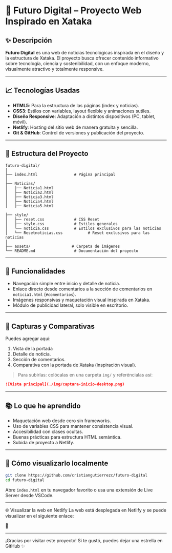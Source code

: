 # 📰 Futuro Digital – Proyecto Web Inspirado en Xataka

## ✨ Descripción
**Futuro Digital** es una web de noticias tecnológicas inspirada en el diseño y la estructura de Xataka. El proyecto busca ofrecer contenido informativo sobre tecnología, ciencia y sostenibilidad, con un enfoque moderno, visualmente atractivo y totalmente responsive.

---

## 📈 Tecnologías Usadas
- **HTML5**: Para la estructura de las páginas (index y noticias).
- **CSS3**: Estilos con variables, layout flexible y animaciones sutiles.
- **Diseño Responsive**: Adaptación a distintos dispositivos (PC, tablet, móvil).
- **Netlify**: Hosting del sitio web de manera gratuita y sencilla.
- **Git & GitHub**: Control de versiones y publicación del proyecto.

---

## 📂 Estructura del Proyecto
```
futuro-digital/
│
├── index.html                # Página principal
│
├── Noticias/
│   ├── Noticia1.html
│   ├── Noticia2.html
│   ├── Noticia3.html
│   ├── Noticia4.html
│   ├── Noticia5.html

├── style/
│   ├── reset.css             # CSS Reset
│   ├── style.css             # Estilos generales
│   └── noticia.css           # Estilos exclusivos para las noticias
│   └── Resetnoticias.css           # Reset exclusivos para las noticias
│
├── assets/                  # Carpeta de imágenes
└── README.md                 # Documentación del proyecto
```

---

## 📏 Funcionalidades
- Navegación simple entre inicio y detalle de noticia.
- Enlace directo desde comentarios a la sección de comentarios en `noticia1.html` (`#comentarios`).
- Imágenes responsivas y maquetación visual inspirada en Xataka.
- Módulo de publicidad lateral, solo visible en escritorio.

---

## 📏 Capturas y Comparativas
Puedes agregar aquí:
1. Vista de la portada 
2. Detalle de noticia.
3. Sección de comentarios.
4. Comparativa con la portada de Xataka (inspiración visual).

> Para subirlas: colócalas en una carpeta `img/` y referéncialas así:
```md
![Vista principal](./img/captura-inicio-desktop.png)
```

---

## 📚 Lo que he aprendido
- Maquetación web desde cero sin frameworks.
- Uso de variables CSS para mantener consistencia visual.
- Accesibilidad con clases ocultas.
- Buenas prácticas para estructura HTML semántica.
- Subida de proyecto a Netlify.

---


## 🚀 Cómo visualizarlo localmente
```bash
git clone https://github.com/cristiangutierrezc/futuro-digital
cd futuro-digital
```
Abre `index.html` en tu navegador favorito o usa una extensión de Live Server desde VSCode.

---

🌐 Visualizar la web en Netlify
La web está desplegada en Netlify y se puede visualizar en el siguiente enlace:

🔗

---

¡Gracias por visitar este proyecto! Si te gustó, puedes dejar una estrella en GitHub ✨

